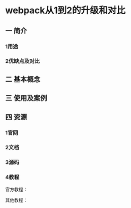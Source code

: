 # webpack从1到2的升级和对比

## 一 简介

### 1用途

### 2优缺点及对比

## 二 基本概念

## 三 使用及案例

## 

## 四 资源

### 1官网

### 2文档

### 3源码

### 4教程

官方教程：

其他教程：

